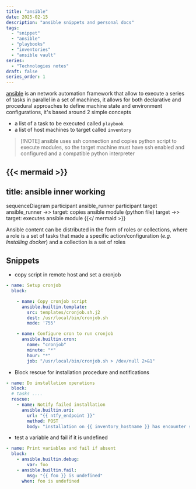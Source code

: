 ```yaml
---
title: "ansible"
date: 2025-02-15
description: "ansible snippets and personal docs"
tags:
  - "snippet"
  - "ansible"
  - "playbooks"
  - "inventories"
  - "ansible vault"
series:
  - "Technologies notes"
draft: false
series_order: 1
---
```


[ansible](https://docs.ansible.com/) is an network automation framework that allow to execute a series of tasks in parallel in a set of machines, it allows for both declarative and procedural approaches to define machine state and environment configurations, it's based around 2 simple concepts

- a list of a task to be executed called `playbook`
- a list of host machines to target called `inventory`

>[!NOTE] ansible uses ssh connection and copies python script to execute modules, so the target machine must have ssh enabled and configured and a compatible python interpreter

{{< mermaid >}}
---
title: ansible inner working
---

sequenceDiagram
participant ansible_runner
participant target
ansible_runner ->> target: copies ansible module (python file)
target ->> target: executes ansible module
{{</ mermaid >}}

Ansible content can be distributed in the form of roles or collections, where a role is a set of tasks that made a specific action/configuration (*e.g. Installing docker*) and a collection is a set of roles

## Snippets

- copy script in remote host and set a cronjob

```yaml
- name: Setup cronjob
  block:

    - name: Copy cronjob script
      ansible.builtin.template:
        src: templates/cronjob.sh.j2
        dest: /usr/local/bin/cronjob.sh
        mode: '755'

    - name: Configure cron to run cronjob
      ansible.builtin.cron:
        name: "cronjob"
        minute: "*"
        hour: "*"
        job: "/usr/local/bin/cronjob.sh > /dev/null 2>&1"
```

- Block rescue for installation procedure and notifications

```yaml
- name: Do installation operations
  block:
  # tasks ....
  rescue:
    - name: Notify failed installation
      ansible.builtin.uri:
        url: "{{ ntfy_endpoint }}"
        method: POST
        body: "installation on {{ inventory_hostname }} has encounter some issues"
```

- test a variable and fail if it is undefined

```yaml
- name: Print variables and fail if absent
  block:
    - ansible.builtin.debug:
        var: foo
    - ansible.builtin.fail:
        msg: "{{ foo }} is undefined"
      when: foo is undefined
```
